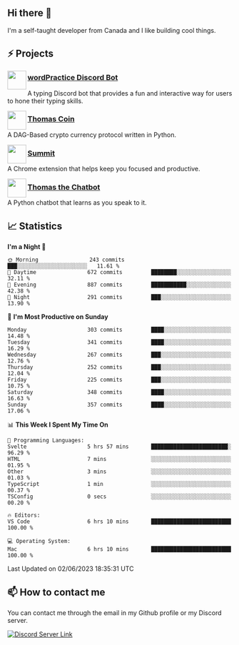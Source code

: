 <h2>Hi there 👋</h2>

<p>I'm a self-taught developer from Canada and I like building cool things.</p>

<h2>⚡ Projects</h2>

<img align="left" src="https://i.imgur.com/BIzs17V.png" width="42" height="42" />
<h3><a target="_blank" href="https://wordpractice.principle.sh/">wordPractice Discord Bot</a></h3>
<p>A typing Discord bot that provides a fun and interactive way for users to hone their typing skills.</p>

<img align="left" src="https://i.imgur.com/4FdQpgN.png" width="42" height="42" />
<h3><a href="https://github.com/principle105/thomas-coin">Thomas Coin</a></h3>
<p>A DAG-Based crypto currency protocol written in Python.</p>

<img align="left" src="https://i.imgur.com/Ly8Atho.png" width="42" height="42" />
<h3><a href="https://summit.sh/">Summit</a></h3>
<p>A Chrome extension that helps keep you focused and productive.</p>

<img align="left" src="https://i.imgur.com/hA9YF2s.png" width="42" height="42" />
<h3><a href="https://github.com/principle105/thomasthechatbot">Thomas the Chatbot</a></h3>
<p>A Python chatbot that learns as you speak to it.</p>

<h2>📈 Statistics</h2>

<!--START_SECTION:waka-->
**I'm a Night 🦉** 

```text
🌞 Morning                243 commits         ███░░░░░░░░░░░░░░░░░░░░░░   11.61 % 
🌆 Daytime                672 commits         ████████░░░░░░░░░░░░░░░░░   32.11 % 
🌃 Evening                887 commits         ███████████░░░░░░░░░░░░░░   42.38 % 
🌙 Night                  291 commits         ███░░░░░░░░░░░░░░░░░░░░░░   13.90 % 
```
📅 **I'm Most Productive on Sunday** 

```text
Monday                   303 commits         ████░░░░░░░░░░░░░░░░░░░░░   14.48 % 
Tuesday                  341 commits         ████░░░░░░░░░░░░░░░░░░░░░   16.29 % 
Wednesday                267 commits         ███░░░░░░░░░░░░░░░░░░░░░░   12.76 % 
Thursday                 252 commits         ███░░░░░░░░░░░░░░░░░░░░░░   12.04 % 
Friday                   225 commits         ███░░░░░░░░░░░░░░░░░░░░░░   10.75 % 
Saturday                 348 commits         ████░░░░░░░░░░░░░░░░░░░░░   16.63 % 
Sunday                   357 commits         ████░░░░░░░░░░░░░░░░░░░░░   17.06 % 
```


📊 **This Week I Spent My Time On** 

```text
💬 Programming Languages: 
Svelte                   5 hrs 57 mins       ████████████████████████░   96.29 % 
HTML                     7 mins              ░░░░░░░░░░░░░░░░░░░░░░░░░   01.95 % 
Other                    3 mins              ░░░░░░░░░░░░░░░░░░░░░░░░░   01.03 % 
TypeScript               1 min               ░░░░░░░░░░░░░░░░░░░░░░░░░   00.37 % 
TSConfig                 0 secs              ░░░░░░░░░░░░░░░░░░░░░░░░░   00.20 % 

🔥 Editors: 
VS Code                  6 hrs 10 mins       █████████████████████████   100.00 % 

💻 Operating System: 
Mac                      6 hrs 10 mins       █████████████████████████   100.00 % 
```


 Last Updated on 02/06/2023 18:35:31 UTC
<!--END_SECTION:waka-->

<h2>📫 How to contact me</h2>

You can contact me through the email in my Github profile or my Discord server.

[![Discord Server Link](https://dcbadge.vercel.app/api/server/DHnk46C)](https://discord.gg/DHnk46C)


